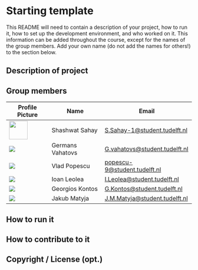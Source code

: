 # Starting template

This README will need to contain a description of your project, how to run it, how to set up the development environment, and who worked on it.
This information can be added throughout the course, except for the names of the group members.
Add your own name (do not add the names for others!) to the section below.

## Description of project

## Group members

| Profile Picture | Name           | Email                         |
|---|----------------|-------------------------------|
| <img src='https://gitlab.ewi.tudelft.nl/uploads/-/system/user/avatar/3755/avatar.png?width=400' width=50> | Shashwat Sahay | S.Sahay-1@student.tudelft.nl |
| ![](https://secure.gravatar.com/avatar/3649aae2ed120badc6f868440de4c071?s=800&d=identicon&length=4&size=50) | Germans Vahatovs | G.vahatovs@student.tudelft.nl |
| ![](https://secure.gravatar.com/avatar/d89790abda23735737a1f46c5485c70e?s=800&d=identicon&length=4&size=50) | Vlad Popescu   | popescu-9@student.tudelft.nl  |
| ![](https://secure.gravatar.com/avatar/27105b6f36caa9bfe292b98d7772b74d?s=800&d=identicon&length=4&size=50) | Ioan Leolea | I.Leolea@student.tudelft.nl |
| ![](https://secure.gravatar.com/avatar/e9ed2e486836f8bdb71a90c642707c50?s=800&d=identicon&length=4&size=50) | Georgios Kontos | G.Kontos@student.tudelft.nl|
| ![](https://secure.gravatar.com/avatar/2b23e29f509b7765ba293687bc9793e8?s=800&d=identicon&length=4&size=50) | Jakub Matyja | J.M.Matyja@student.tudelft.nl |
<!-- Instructions (remove once assignment has been completed -->
<!-- - Add (only!) your own name to the table above (use Markdown formatting) -->
<!-- - Mention your *student* email address -->
<!-- - Preferably add a recognizable photo, otherwise add your GitLab photo -->
<!-- - (please make sure the photos have the same size) --> 

## How to run it

## How to contribute to it

## Copyright / License (opt.)
